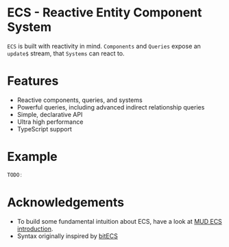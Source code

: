 # ECS - Reactive Entity Component System

`ECS` is built with reactivity in mind.
`Components` and `Queries` expose an `update$` stream, that `Systems` can react to.

# Features

- Reactive components, queries, and systems
- Powerful queries, including advanced indirect relationship queries
- Simple, declarative API
- Ultra high performance
- TypeScript support

# Example

```typescript
TODO:
```

# Acknowledgements

- To build some fundamental intuition about ECS, have a look at [MUD ECS introduction](https://mud.dev/blog/ecs).
- Syntax originally inspired by [bitECS](https://github.com/NateTheGreatt/bitECS)
